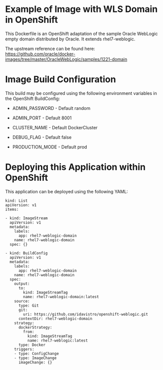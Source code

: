 Example of Image with WLS Domain in OpenShift
=============================================

This Dockerfile is an OpenShift adaptation of the sample Oracle WebLogic
empty domain distributed by Oracle. It extends rhel7-weblogic.

The upstream reference can be found here:
https://github.com/oracle/docker-images/tree/master/OracleWebLogic/samples/1221-domain


Image Build Configuration
=========================

This build may be configured using the following environment variables in the
OpenShift BuildConfig:

* ADMIN_PASSWORD  - Default random

* ADMIN_PORT      - Default 8001

* CLUSTER_NAME    - Default DockerCluster

* DEBUG_FLAG      - Default false

* PRODUCTION_MODE - Default prod


Deploying this Application within OpenShift
===========================================

This application can be deployed using the following YAML:

    kind: List
    apiVersion: v1
    items:

    - kind: ImageStream
      apiVersion: v1
      metadata:
        labels:
          app: rhel7-weblogic-domain
        name: rhel7-weblogic-domain
      spec: {}

    - kind: BuildConfig
      apiVersion: v1
      metadata:
        labels:
          app: rhel7-weblogic-domain
        name: rhel7-weblogic-domain
      spec:
        output:
          to:
            kind: ImageStreamTag
            name: rhel7-weblogic-domain:latest
        source:
          type: Git
          git:
            uri: https://github.com/idavistro/openshift-weblogic.git
          contextDir: rhel7-weblogic-domain
        strategy:
          dockerStrategy:
            from:
              kind: ImageStreamTag
              name: rhel7-weblogic:latest
          type: Docker
        triggers:
        - type: ConfigChange
        - type: ImageChange
          imageChange: {}
